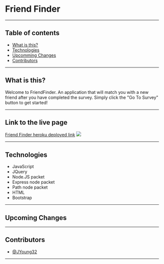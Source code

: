 # Friend Finder

---- 

 ## Table of contents
* [What is this?](#what-is-this)
* [Technologies](#technologies)
* [Upcomming Changes](#upcomming-changes)
* [Contributors](#contributors)

----

## What is this?

Welcome to FriendFinder. An application that will match you with a new friend after you have completed the survey. Simply click the "Go To Survey" button to get started!

----

## Link to the live page
[Friend Finder heroku deployed link](https://secret-cove-88493.herokuapp.com/)
![](example-gif.gif)

----

## Technologies

* JavaScript
* JQuery
* Node.JS packet
* Express node packet
* Path node packet
* HTML
* Bootstrap

----

## Upcoming Changes

----

## Contributors

* [@JYoung32](https://github.com/JYoung32)

----
